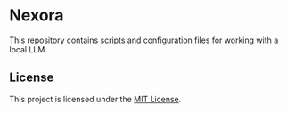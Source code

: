 # Nexora

This repository contains scripts and configuration files for working with a local LLM.

## License

This project is licensed under the [MIT License](LICENSE).
